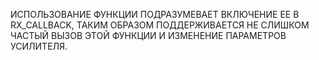 ИСПОЛЬЗОВАНИЕ ФУНКЦИИ ПОДРАЗУМЕВАЕТ ВКЛЮЧЕНИЕ ЕЕ В RX_CALLBACK, ТАКИМ ОБРАЗОМ ПОДДЕРЖИВАЕТСЯ НЕ СЛИШКОМ ЧАСТЫЙ ВЫЗОВ ЭТОЙ ФУНКЦИИ И ИЗМЕНЕНИЕ ПАРАМЕТРОВ УСИЛИТЕЛЯ.
